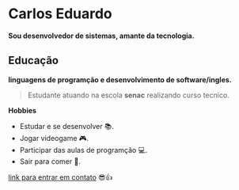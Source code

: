 # Carlos Eduardo
**Sou desenvolvedor de sistemas, amante da tecnologia.**

## Educação
**linguagens de programção e desenvolvimento de software/ingles.**
>Estudante atuando na escola **senac** realizando curso tecnico.

**Hobbies**

* Estudar e se desenvolver 📚.
* Jogar videogame 🎮.
* Participar das aulas de programção 💻.
* Sair para comer 🍣.

[link para entrar em contato](https://instragram.com/duduvetoretti)
😎👍







